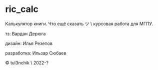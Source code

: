 # ric_calc

Калькулятор книги. Что ещё сказать ツ \ курсовая работа для МГПУ.

тз: Вардан Дерюга

дизайн: Илья Резепов

разработка: Ильзар Сюбаев

© tul3nchik \ 2022-?
